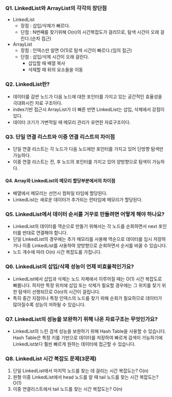 ### Q1. LinkedList와 ArrayList의 각각의 장단점
- LinkedList
    - 장점 : 삽입/삭제가 빠르다.
    - 단점 : N번째를 찾기위해 O(n)의 시간복잡도가 걸리므로, 탐색 시간이 오래 걸린다.(순차 접근)
- ArrayList
    - 장점 : 인덱스만 알면 O(1)로 탐색 시간이 빠르다.(임의 접근)
    - 단점 : 삽입/삭제 시간이 오래 걸린다.
        - 삽입할 때 배열 복사
        - 삭제할 때 뒤의 요소들을 이동

### Q2. LinkedList란?
- 데이터를 감싼 노드가 다음 노드에 대한 포인터를 가지고 있는 공간적인 효율성을 극대화시킨 자료 구조이다.
- index기반 접근시 ArrayList가 더 빠른 반면 LinkedList는 삽입, 삭제에서 강점이 있다.
- 데이터 크기가 가변적일 때 메모리 관리가 유연한 자료구조이다.

### Q3. 단일 연결 리스트와 이중 연결 리스트의 차이점
- 단일 연결 리스트는 각 노드가 다음 노드에만 포인터를 가지고 있어 단방향 탐색만 가능하다.
- 이중 연결 리스트는 전, 후 노드의 포인터를 가지고 있어 양방향으로 탐색이 가능하다.

#### Q4. Array와 LinkedList의 메모리 할당부분에서의 차이점
- 배열에서 메모리는 선언시 컴파일 타임에 할당된다. 
- LinkedList는 새로운 데이터가 추가되는 런타임에 메모리가 할당된다.

### Q5. LinkedList에서 데이터 순서를 거꾸로 만들려면 어떻게 해야 하나요?
- LinkedList의 데이터를 역순으로 만들기 위해서는 각 노드를 순회하면서 next 포인터를 반대로 연결해야 합니다. 
- 단일 LinkedList의 경우에는 추가 메모리를 사용해 역순으로 데이터를 임시 저장하거나 이중 LinkedList를 사용하여 양방향으로 순회하면서 순서를 바꿀 수 있습니다. 
- 노드 개수에 따라 O(n) 시간 복잡도를 가집니다.

### Q6. LinkedList의 삽입/삭제 성능이 언제 비효율적인가요?
- LinkedList에서 삽입과 삭제는 노드 자체에서 이루어질 때는 O(1) 시간 복잡도로 빠릅니다. 하지만 특정 위치에 삽입 또는 삭제가 필요할 경우에는 그 위치를 찾기 위한 탐색이 선행되므로 O(n)의 시간이 걸립니다. 
- 특히 중간 지점이나 특정 인덱스의 노드를 찾기 위해 순회가 필요하므로 데이터가 많아질수록 성능이 저하될 수 있습니다.

### Q7. LinkedList의 성능을 보완하기 위해 나온 자료구조는 무엇인가요?
- LinkedList의 느린 검색 성능을 보완하기 위해 Hash Table을 사용할 수 있습니다. Hash Table은 특정 키를 기반으로 데이터를 저장하여 빠르게 검색이 가능하기에 LinkedList보다 훨씬 빠르게 원하는 데이터에 접근할 수 있습니다.

### Q8. LinkedList 시간 복잡도 문제(3문제)
1. 단일 LinkedList에서 마지막 노드를 찾는 데 걸리는 시간 복잡도는? O(n)
2. 원형 이중 LinkedList에서 head 노드를 알 때 tail 노드를 찾는 시간 복잡도는? O(1)
3. 이중 연결리스트에서 tail 노드를 찾는 시간 복잡도는? O(n)
